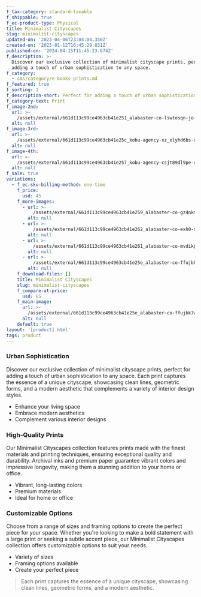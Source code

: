 ```yaml
---
f_tax-category: standard-taxable
f_shippable: true
f_ec-product-type: Physical
title: Minimalist Cityscapes
slug: minimalist-cityscapes
updated-on: '2023-04-06T23:04:04.350Z'
created-on: '2023-01-12T16:45:29.031Z'
published-on: '2024-04-15T11:45:23.674Z'
f_description: >-
  Discover our exclusive collection of minimalist cityscape prints, perfect for
  adding a touch of urban sophistication to any space.
f_category:
  - cms/category/e-books-prints.md
f_featured: true
f_sorting: 1
f_description-short: Perfect for adding a touch of urban sophistication to any space
f_category-text: Print
f_image-2nd:
  url: >-
    /assets/external/661d113c99ce4963cb41e251_alabaster-co-lswtosqn-jo-unsplash.jpg
  alt: null
f_image-3rd:
  url: >-
    /assets/external/661d113c99ce4963cb41e25c_kobu-agency-xz_xlyhd6bs-unsplash.jpg
  alt: null
f_image-4th:
  url: >-
    /assets/external/661d113c99ce4963cb41e257_kobu-agency-csjt89dl9pe-unsplash.jpg
  alt: null
f_sale: true
variations:
  - f_ec-sku-billing-method: one-time
    f_price:
      usd: 45
    f_more-images:
      - url: >-
          /assets/external/661d113c99ce4963cb41e259_alabaster-co-gz4nkm2kzqo-unsplash.jpg
        alt: null
      - url: >-
          /assets/external/661d113c99ce4963cb41e262_alabaster-co-exh0-n2a_nw-unsplash.jpg
        alt: null
      - url: >-
          /assets/external/661d113c99ce4963cb41e261_alabaster-co-mvdikphpzz4-unsplash.jpg
        alt: null
      - url: >-
          /assets/external/661d113c99ce4963cb41e25e_alabaster-co-ffujbk7wyg4-unsplash.jpg
        alt: null
    f_download-files: []
    title: Minimalist Cityscapes
    slug: minimalist-cityscapes
    f_compare-at-price:
      usd: 65
    f_main-image:
      url: >-
        /assets/external/661d113c99ce4963cb41e25e_alabaster-co-ffujbk7wyg4-unsplash.jpg
      alt: null
    default: true
layout: '[product].html'
tags: product
---
```


### Urban Sophistication

Discover our exclusive collection of minimalist cityscape prints, perfect for adding a touch of urban sophistication to any space. Each print captures the essence of a unique cityscape, showcasing clean lines, geometric forms, and a modern aesthetic that complements a variety of interior design styles.

*   Enhance your living space
*   Embrace modern aesthetics
*   Complement various interior designs

### High-Quality Prints

Our Minimalist Cityscapes collection features prints made with the finest materials and printing techniques, ensuring exceptional quality and durability. Archival inks and premium paper guarantee vibrant colors and impressive longevity, making them a stunning addition to your home or office.

*   Vibrant, long-lasting colors
*   Premium materials
*   Ideal for home or office

### Customizable Options

Choose from a range of sizes and framing options to create the perfect piece for your space. Whether you're looking to make a bold statement with a large print or seeking a subtle accent piece, our Minimalist Cityscapes collection offers customizable options to suit your needs.

*   Variety of sizes
*   Framing options available
*   Create your perfect piece

> Each print captures the essence of a unique cityscape, showcasing clean lines, geometric forms, and a modern aesthetic.
